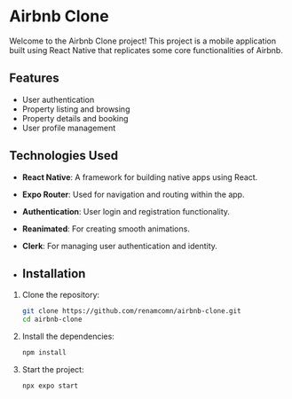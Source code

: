 # Airbnb Clone

Welcome to the Airbnb Clone project! This project is a mobile application built using React Native that replicates some core functionalities of Airbnb. 

## Features

- User authentication
- Property listing and browsing
- Property details and booking
- User profile management

## Technologies Used

- **React Native**: A framework for building native apps using React.
- **Expo Router**: Used for navigation and routing within the app.
- **Authentication**: User login and registration functionality.
- **Reanimated**: For creating smooth animations.
- **Clerk**: For managing user authentication and identity.

- ## Installation

1. Clone the repository:
   ```sh
   git clone https://github.com/renamcomn/airbnb-clone.git
   cd airbnb-clone

2. Install the dependencies:
   ```sh
   npm install

3. Start the project:
   ```sh
   npx expo start
